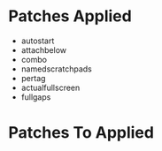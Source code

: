 # Patches Applied
- autostart
- attachbelow
- combo
- namedscratchpads
- pertag
- actualfullscreen
- fullgaps

# Patches To Applied
